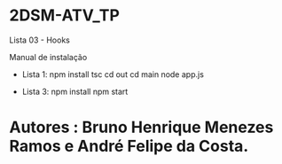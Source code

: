 # 2DSM-ATV_TP
         
Lista 03 - Hooks



Manual de instalação

- Lista 1:
    npm install
    tsc
    cd out
    cd main
    node app.js

- Lista 3:
    npm install
    npm start


# Autores : Bruno Henrique Menezes Ramos e André Felipe da Costa.
